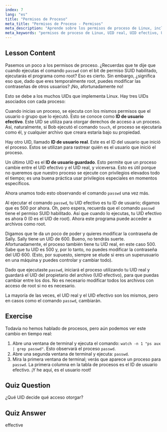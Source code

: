 ```yaml
---
index: 7
lang: "es"
title: "Permisos de Proceso"
meta_title: "Permisos de Proceso - Permisos"
meta_description: "Aprende sobre los permisos de proceso de Linux, incluyendo los IDs de Usuario Real, Efectivo y Guardado. Comprende cómo los UIDs impactan la seguridad y la ejecución de comandos. ¡Empieza a aprender hoy mismo!"
meta_keywords: "permisos de proceso de Linux, UID real, UID efectivo, UID guardado, seguridad de Linux, comando passwd, tutorial de Linux, Linux para principiantes"
---
```


## Lesson Content

Pasemos un poco a los permisos de proceso. ¿Recuerdas que te dije que cuando ejecutas el comando `passwd` con el bit de permiso SUID habilitado, ejecutarás el programa como root? Eso es cierto. Sin embargo, ¿significa eso que, dado que eres temporalmente root, puedes modificar las contraseñas de otros usuarios? ¡No, afortunadamente no!

Esto se debe a los muchos UIDs que implementa Linux. Hay tres UIDs asociados con cada proceso:

Cuando inicias un proceso, se ejecuta con los mismos permisos que el usuario o grupo que lo ejecutó. Esto se conoce como **ID de usuario efectivo**. Este UID se utiliza para otorgar derechos de acceso a un proceso. Así, naturalmente, si Bob ejecutó el comando `touch`, el proceso se ejecutaría como él, y cualquier archivo que creara estaría bajo su propiedad.

Hay otro UID, llamado **ID de usuario real**. Este es el ID del usuario que inició el proceso. Estos se utilizan para rastrear quién es el usuario que inició el proceso.

Un último UID es el **ID de usuario guardado**. Esto permite que un proceso cambie entre el UID efectivo y el UID real, y viceversa. Esto es útil porque no queremos que nuestro proceso se ejecute con privilegios elevados todo el tiempo; es una buena práctica usar privilegios especiales en momentos específicos.

Ahora unamos todo esto observando el comando `passwd` una vez más.

Al ejecutar el comando `passwd`, tu UID efectivo es tu ID de usuario; digamos que es 500 por ahora. Oh, pero espera, recuerda que el comando `passwd` tiene el permiso SUID habilitado. Así que cuando lo ejecutas, tu UID efectivo es ahora 0 (0 es el UID de root). Ahora este programa puede acceder a archivos como root.

Digamos que te da un poco de poder y quieres modificar la contraseña de Sally. Sally tiene un UID de 600. Bueno, no tendrás suerte. Afortunadamente, el proceso también tiene tu UID real, en este caso 500. Sabe que tu UID es 500 y, por lo tanto, no puedes modificar la contraseña del UID 600. (Esto, por supuesto, siempre se elude si eres un superusuario en una máquina y puedes controlar y cambiar todo).

Dado que ejecutaste `passwd`, iniciará el proceso utilizando tu UID real y guardará el UID del propietario del archivo (UID efectivo), para que puedas cambiar entre los dos. No es necesario modificar todos los archivos con acceso de root si no es necesario.

La mayoría de las veces, el UID real y el UID efectivo son los mismos, pero en casos como el comando `passwd`, cambiarán.

## Exercise

Todavía no hemos hablado de procesos, pero aún podemos ver este cambio en tiempo real:

1. Abre una ventana de terminal y ejecuta el comando: `watch -n 1 "ps aux | grep passwd"`. Esto observará el proceso `passwd`.
2. Abre una segunda ventana de terminal y ejecuta: `passwd`.
3. Mira la primera ventana de terminal; verás que aparece un proceso para `passwd`. La primera columna en la tabla de procesos es el ID de usuario efectivo. ¡Y he aquí, es el usuario root!

## Quiz Question

¿Qué UID decide qué acceso otorgar?

## Quiz Answer

effective

